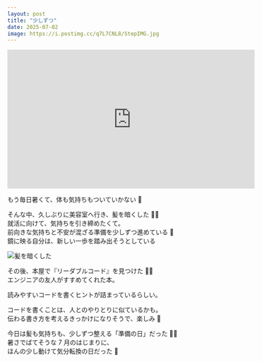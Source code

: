 ```yaml
---
layout: post
title: "少しずつ"
date: 2025-07-02
image: https://i.postimg.cc/q7L7CNL8/StepIMG.jpg
---
```


<iframe width="560" height="315" src="https://www.youtube.com/embed/IPXIgEAGe4U?si=T0GewK7jMOVWT6eK" title="YouTube video player" frameborder="0" allow="accelerometer; autoplay; clipboard-write; encrypted-media; gyroscope; picture-in-picture; web-share" referrerpolicy="strict-origin-when-cross-origin" allowfullscreen></iframe>

もう毎日暑くて、体も気持ちもついていかない 🫠

そんな中、久しぶりに美容室へ行き、髪を暗くした 💇‍♀️  
就活に向けて、気持ちを引き締めたくて。  
前向きな気持ちと不安が混ざる準備を少しずつ進めている 🌱  
鏡に映る自分は、新しい一歩を踏み出そうとしている

![髪を暗くした](https://i.postimg.cc/xdt01Wf5/S-132988945.jpg)

その後、本屋で『リーダブルコード』を見つけた 📘✨  
エンジニアの友人がすすめてくれた本。

読みやすいコードを書くヒントが詰まっているらしい。

コードを書くことは、人とのやりとりに似ているかも。  
伝わる書き方を考えるきっかけになりそうで、楽しみ 🌷

今日は髪も気持ちも、少しずつ整える「準備の日」だった 🌆🍵  
暑さでばてそうな 7 月のはじまりに、  
ほんの少し動けて気分転換の日だった 🌻
